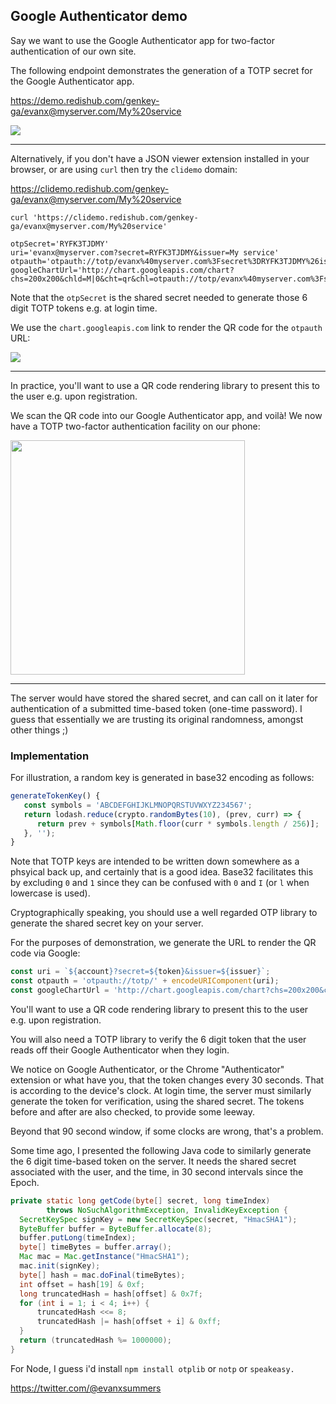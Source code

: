 
## Google Authenticator demo

Say we want to use the Google Authenticator app for two-factor authentication of our own site.

The following endpoint demonstrates the generation of a TOTP secret for the Google Authenticator app.

https://demo.redishub.com/genkey-ga/evanx@myserver.com/My%20service

<img src="https://evanx.github.io/images/rquery/genkey-ga-UPDATED.png">

<hr>

Alternatively, if you don't have a JSON viewer extension installed in your browser, or are using `curl` then try the `clidemo` domain:

https://clidemo.redishub.com/genkey-ga/evanx@myserver.com/My%20service

```shell
curl 'https://clidemo.redishub.com/genkey-ga/evanx@myserver.com/My%20service'
```
```
otpSecret='RYFK3TJDMY'
uri='evanx@myserver.com?secret=RYFK3TJDMY&issuer=My service'
otpauth='otpauth://totp/evanx%40myserver.com%3Fsecret%3DRYFK3TJDMY%26issuer%3DMy%20service'
googleChartUrl='http://chart.googleapis.com/chart?chs=200x200&chld=M|0&cht=qr&chl=otpauth://totp/evanx%40myserver.com%3Fsecret%3DRYFK3TJDMY%26issuer%3DMy%20service'
```

Note that the `otpSecret` is the shared secret needed to generate those 6 digit TOTP tokens e.g. at login time.

We use the `chart.googleapis.com` link to render the QR code for the `otpauth` URL:

<img src="https://evanx.github.io/images/rquery/qrcode-googlecharts.png">

<hr>

In practice, you'll want to use a QR code rendering library to present this to the user e.g. upon registration.

We scan the QR code into our Google Authenticator app, and voilà! We now have a TOTP two-factor authentication facility on our phone:

<img src="https://evanx.github.io/images/rquery/google-authenticator-app.png" width="375">

<hr>

The server would have stored the shared secret, and can call on it later for authentication of a submitted time-based token (one-time password). I guess that essentially we are trusting its original randomness, amongst other things ;)

### Implementation

For illustration, a random key is generated in base32 encoding as follows:
```javascript
generateTokenKey() {
   const symbols = 'ABCDEFGHIJKLMNOPQRSTUVWXYZ234567';
   return lodash.reduce(crypto.randomBytes(10), (prev, curr) => {
      return prev + symbols[Math.floor(curr * symbols.length / 256)];
   }, '');
}
```

Note that TOTP keys are intended to be written down somewhere as a phsyical back up, and certainly that is a good idea. Base32 facilitates this by excluding `0` and `1` since they can be confused with `0` and `I` (or `l` when lowercase is used).

Cryptographically speaking, you should use a well regarded OTP library to generate the shared secret key on your server.

For the purposes of demonstration, we generate the URL to render the QR code via Google:
```javascript
const uri = `${account}?secret=${token}&issuer=${issuer}`;
const otpauth = 'otpauth://totp/' + encodeURIComponent(uri);
const googleChartUrl = 'http://chart.googleapis.com/chart?chs=200x200&chld=M|0&cht=qr&chl=' + otpauth;
```

You'll want to use a QR code rendering library to present this to the user e.g. upon registration.

You will also need a TOTP library to verify the 6 digit token that the user reads off their Google Authenticator when they login.

We notice on Google Authenticator, or the Chrome "Authenticator" extension or what have you, that the token changes every 30 seconds. That is according to the device's clock. At login time, the server must similarly generate the token for verification, using the shared secret. The tokens before and after are also checked, to provide some leeway.

Beyond that 90 second window, if some clocks are wrong, that's a problem.

Some time ago, I presented the following Java code to similarly generate the 6 digit time-based token on the server. It needs the shared secret associated with the user, and the time, in 30 second intervals since the Epoch.
```java
private static long getCode(byte[] secret, long timeIndex)
        throws NoSuchAlgorithmException, InvalidKeyException {
  SecretKeySpec signKey = new SecretKeySpec(secret, "HmacSHA1");
  ByteBuffer buffer = ByteBuffer.allocate(8);
  buffer.putLong(timeIndex);
  byte[] timeBytes = buffer.array();
  Mac mac = Mac.getInstance("HmacSHA1");
  mac.init(signKey);
  byte[] hash = mac.doFinal(timeBytes);
  int offset = hash[19] & 0xf;
  long truncatedHash = hash[offset] & 0x7f;
  for (int i = 1; i < 4; i++) {
      truncatedHash <<= 8;
      truncatedHash |= hash[offset + i] & 0xff;
  }
  return (truncatedHash %= 1000000);
}
```

For Node, I guess i'd install `npm install otplib` or `notp` or `speakeasy.`

https://twitter.com/@evanxsummers
